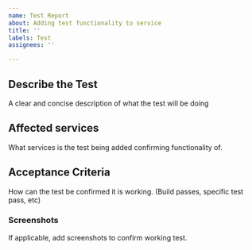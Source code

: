 ```yaml
---
name: Test Report
about: Adding test functionality to service
title: ''
labels: Test
assignees: ''

---
```


## **Describe the Test**
A clear and concise description of what the test will be doing

## **Affected services**
What services is the test being added confirming functionality of.

## **Acceptance Criteria**
How can the test be confirmed it is working. (Build passes, specific test pass, etc)

### **Screenshots**
If applicable, add screenshots to confirm working test.
